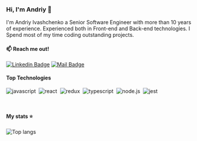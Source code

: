 ### Hi, I'm Andriy 👋

I'm Andriy Ivashchenko a Senior Software Engineer with more than 10 years of experience. Experienced both in Front-end and Back-end technologies. I Spend most of my time coding outstanding projects.

#### :mailbox: Reach me out!

[![Linkedin Badge](https://img.shields.io/badge/-Andriy_Ivashchenko-0e76a8?style=flat&labelColor=0e76a8&logo=linkedin&logoColor=white)](https://www.linkedin.com/in/anivash/) 
[![Mail Badge](https://img.shields.io/badge/-Andriy_Ivashchenko-c0392b?style=flat&labelColor=c0392b&logo=gmail&logoColor=white)](mailto:andr.ivas12@gmail.com)

#### Top Technologies

<img alt="javascript" src="https://img.shields.io/badge/javascript-F7DF1E.svg?&style=for-the-badge&logo=javascript&logoColor=fff" />&nbsp;
<img alt="react" src="https://img.shields.io/badge/react-61DAFB.svg?&style=for-the-badge&logo=react&logoColor=fff" />&nbsp;
<img alt="redux" src="https://img.shields.io/badge/redux-764ABC.svg?&style=for-the-badge&logo=redux&logoColor=fff" />&nbsp;
<img alt="typescript" src="https://img.shields.io/badge/typescript-007ACC.svg?&style=for-the-badge&logo=typescript&logoColor=fff" />&nbsp;
<img alt="node.js" src="https://img.shields.io/badge/node.js-90C53F.svg?&style=for-the-badge&logo=node.js&logoColor=fff" />&nbsp;
<img alt="jest" src="https://img.shields.io/badge/jest-C21325.svg?&style=for-the-badge&logo=jest&logoColor=fff" />&nbsp;

<!-- #### business
- :paperclip: [My Resume/CV]()
- :email: andr.ivas12@gmail.com -->

<br/>

#### My stats ⭐

<div align="left">
<!-- <img alt="GitHub stats" src="https://github-readme-stats.vercel.app/api?username=andrIvash&show_icons=true&theme=transparent"/> -->
<img alt="Top langs" src="https://github-readme-stats.vercel.app/api/top-langs/?username=andrIvash&layout=compact&&langs_count=8"/>
</div>

